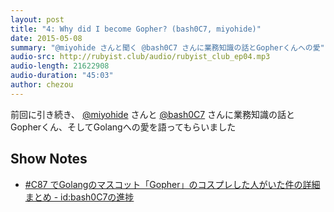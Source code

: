 ```yaml
---
layout: post
title: "4: Why did I become Gopher? (bash0C7, miyohide)"
date: 2015-05-08
summary: "@miyohide さんと聞く @bash0C7 さんに業務知識の話とGopherくんへの愛"
audio-src: http://rubyist.club/audio/rubyist_club_ep04.mp3
audio-length: 21622908
audio-duration: "45:03"
author: chezou
---
```


前回に引き続き、 [@miyohide](https://twitter.com/miyohide) さんと [@bash0C7](https://twitter.com/bash0C7) さんに業務知識の話とGopherくん、そしてGolangへの愛を語ってもらいました

## Show Notes

- [#C87 でGolangのマスコット「Gopher」のコスプレした人がいた件の詳細まとめ - id:bash0C7の進捗](http://bash0c7.hatenablog.com/entry/2014/12/31/212308)
